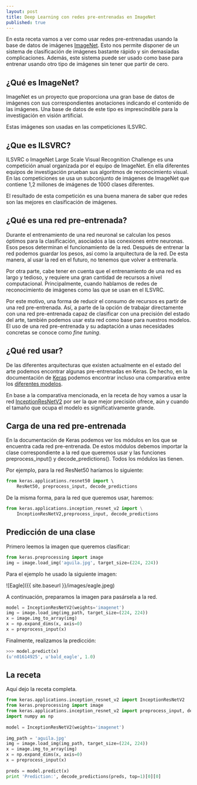 ```yaml
---
layout: post
title: Deep Learning con redes pre-entrenadas en ImageNet
published: true
---
```


En esta receta vamos a ver como usar redes pre-entrenadas usando la base de datos de imágenes [ImageNet](http://www.image-net.org/). Esto nos permite disponer de un sistema de clasificación de imágenes bastante rápido y sin demasiadas complicaciones. Además, este sistema puede ser usado como base para entrenar usando otro tipo de imágenes sin tener que partir de cero.

## ¿Qué es ImageNet?
ImageNet es un proyecto que proporciona una gran base de datos de imágenes con sus correspondientes anotaciones indicando el contenido de las imágenes. Una base de datos de este tipo es imprescindible para la investigación en visión artificial.

Estas imágenes son usadas en las competiciones ILSVRC.

## ¿Que es ILSVRC?
ILSVRC o ImageNet Large Scale Visual Recognition Challenge es una competición anual organizada por el equipo de ImageNet. En ella diferentes equipos de investigación prueban sus algoritmos de reconocimiento visual. En las competiciones se usa un subconjunto de imágenes de ImageNet que contiene 1,2 millones de imágenes de 1000 clases diferentes.

El resultado de esta competición es una buena manera de saber que redes son las mejores en clasificación de imágenes.

## ¿Qué es una red pre-entrenada?
Durante el entrenamiento de una red neuronal se calculan los pesos óptimos para la clasificación, asociados a las conexiones entre neuronas. Esos pesos determinan el funcionamiento de la red. Después de entrenar la red podemos guardar los pesos, así como la arquitectura de la red. De esta manera, al usar la red en el futuro, no tenemos que volver a entrenarla.

Por otra parte, cabe tener en cuenta que el entrenamiento de una red es largo y tedioso, y requiere una gran cantidad de recursos a nivel computacional. Principalmente, cuando hablamos de redes de reconocimiento de imágenes como las que se usan en el ILSVRC.

Por este motivo, una forma de reducir el consumo de recursos es partir de una red pre-entrenada. Así, a parte de la opción de trabajar directamente con una red pre-entrenada capaz de clasificar con una precisión del estado del arte, también podemos usar esta red como base para nuestros modelos. El uso de una red pre-entrenada y su adaptación a unas necesidades concretas se conoce como *fine tuning*.

## ¿Qué red usar?
De las diferentes arquitecturas que existen actualmente en el estado del arte podemos encontrar algunas pre-entrenadas en Keras. De hecho, en la documentación de [Keras](https://keras.io/) podemos encontrar incluso una comparativa entre los [diferentes modelos](https://keras.io/applications/).

En base a la comparativa mencionada, en la receta de hoy vamos a usar la red [InceptionResNetV2](https://keras.io/applications/#inceptionresnetv2) por ser la que mejor precisión ofrece, aún y cuando el tamaño que ocupa el modelo es significativamente grande.

## Carga de una red pre-entrenada
En la documentación de Keras podemos ver los módulos en los que se encuentra cada red pre-entrenada. De estos módulos debemos importar la clase correspondiente a la red que queremos usar y las funciones preprocess_input() y decode_predictions(). Todos los módulos las tienen.

Por ejemplo, para la red ResNet50 haríamos lo siguiente:

```python
from keras.applications.resnet50 import \ 
    ResNet50, preprocess_input, decode_predictions
```
    
De la misma forma, para la red que queremos usar, haremos:

```python
from keras.applications.inception_resnet_v2 import \
    InceptionResNetV2,preprocess_input, decode_predictions
```


## Predicción de una clase
Primero leemos la imagen que queremos clasificar:

```python
from keras.preprocessing import image
img = image.load_img('aguila.jpg', target_size=(224, 224))
```

Para el ejemplo he usado la siguiente imagen:

![Eagle]({{ site.baseurl }}/images/eagle.jpeg)

A continuación, preparamos la imagen para pasársela a la red.

```python
model = InceptionResNetV2(weights='imagenet')
img = image.load_img(img_path, target_size=(224, 224))
x = image.img_to_array(img)
x = np.expand_dims(x, axis=0)
x = preprocess_input(x)
```

Finalmente, realizamos la predicción:

```python
>>> model.predict(x)
(u'n01614925', u'bald_eagle', 1.0)
```

## La receta

Aquí dejo la receta completa.

```python
from keras.applications.inception_resnet_v2 import InceptionResNetV2             
from keras.preprocessing import image                                            
from keras.applications.inception_resnet_v2 import preprocess_input, decode_predictions
import numpy as np                                                               
                                                                                 
model = InceptionResNetV2(weights='imagenet')                                    
                                                                                 
img_path = 'aguila.jpg'                                                          
img = image.load_img(img_path, target_size=(224, 224))                           
x = image.img_to_array(img)                                                      
x = np.expand_dims(x, axis=0)                                                    
x = preprocess_input(x)                                                          
                                                                                 
preds = model.predict(x)                                                         
print 'Prediction:', decode_predictions(preds, top=1)[0][0] 
```







